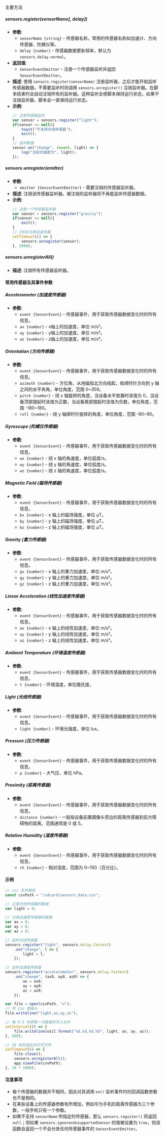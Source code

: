 主要方法

##### sensors.register(sensorName[, delay])

- **参数**:
  - `sensorName {string}` - 传感器名称，常用的传感器名称如加速计、方向传感器、陀螺仪等。
  - `delay {number}` - 传感器数据更新频率，默认为 `sensors.delay.normal`。
- **返回值**:
  - `SensorEventEmitter` - 注册一个传感器监听并返回 `SensorEventEmitter`。
- **描述**:
使用 `sensors.register(sensorName)` 注册监听器，之后才能开始监听传感器数据。不需要监听时则调用 `sensors.unregister()` 注销监听器。在脚本结束时会自动注销所有的监听器。这种监听会使脚本保持运行状态，如果不注销监听器，脚本会一直保持运行状态。
- **示例**:
  ```javascript
  // 注册传感器监听
  var sensor = sensors.register("light");
  if(sensor == null){
      toast("不支持光线传感器");
      exit();
  }
  // 监听数据
  sensor.on("change", (event, light) => {
      log("当前光强度为", light);
  });
  ```

##### sensors.unregister(emitter)

- **参数**:
  - `emitter {SensorEventEmitter}` - 需要注销的传感器监听器。
- **描述**:
注销该传感器监听器。被注销的监听器将不再能监听传感器数据。
- **示例**:
  ```javascript
  // 注册一个传感器监听器
  var sensor = sensors.register("gravity");
  if(sensor == null){
      exit();
  }
  // 2秒后注销该监听器
  setTimeout(() => {
      sensors.unregister(sensor);
  }, 2000);
  ```

##### sensors.unregisterAll()

- **描述**:
注销所有传感器监听器。

#### 常用传感器及其事件参数

##### Accelerometer (加速度传感器)

- **参数**:
  - `event {SensorEvent}` - 传感器事件，用于获取传感器数据变化时的所有信息。
  - `ax {number}` - x轴上的加速度，单位 m/s²。
  - `ay {number}` - y轴上的加速度，单位 m/s²。
  - `az {number}` - z轴上的加速度，单位 m/s²。

##### Orientation (方向传感器)

- **参数**:
  - `event {SensorEvent}` - 传感器事件，用于获取传感器数据变化时的所有信息。
  - `azimuth {number}` - 方位角，从地磁指北方向线起，依顺时针方向到 y 轴之间的水平夹角，单位角度，范围 0~359。
  - `pitch {number}` - 绕 x 轴旋转的角度，当设备水平放置时该值为 0，当设备顶部翘起时该值为正数，当设备尾部翘起时该值为负数，单位角度，范围 -180~180。
  - `roll {number}` - 绕 y 轴顺时针旋转的角度，单位角度，范围 -90~90。

##### Gyroscope (陀螺仪传感器)

- **参数**:
  - `event {SensorEvent}` - 传感器事件，用于获取传感器数据变化时的所有信息。
  - `wx {number}` - 绕 x 轴的角速度，单位弧度/s。
  - `wy {number}` - 绕 y 轴的角速度，单位弧度/s。
  - `wz {number}` - 绕 z 轴的角速度，单位弧度/s。

##### Magnetic Field (磁场传感器)

- **参数**:
  - `event {SensorEvent}` - 传感器事件，用于获取传感器数据变化时的所有信息。
  - `bx {number}` - x 轴上的磁场强度，单位 μT。
  - `by {number}` - y 轴上的磁场强度，单位 μT。
  - `bz {number}` - z 轴上的磁场强度，单位 μT。

##### Gravity (重力传感器)

- **参数**:
  - `event {SensorEvent}` - 传感器事件，用于获取传感器数据变化时的所有信息。
  - `gx {number}` - x 轴上的重力加速度，单位 m/s²。
  - `gy {number}` - y 轴上的重力加速度，单位 m/s²。
  - `gz {number}` - z 轴上的重力加速度，单位 m/s²。

##### Linear Acceleration (线性加速度传感器)

- **参数**:
  - `event {SensorEvent}` - 传感器事件，用于获取传感器数据变化时的所有信息。
  - `ax {number}` - x 轴上的线性加速度，单位 m/s²。
  - `ay {number}` - y 轴上的线性加速度，单位 m/s²。
  - `az {number}` - z 轴上的线性加速度，单位 m/s²。

##### Ambient Temperature (环境温度传感器)

- **参数**:
  - `event {SensorEvent}` - 传感器事件，用于获取传感器数据变化时的所有信息。
  - `t {number}` - 环境温度，单位摄氏度。

##### Light (光线传感器)

- **参数**:
  - `event {SensorEvent}` - 传感器事件，用于获取传感器数据变化时的所有信息。
  - `light {number}` - 环境光强度，单位 lux。

##### Pressure (压力传感器)

- **参数**:
  - `event {SensorEvent}` - 传感器事件，用于获取传感器数据变化时的所有信息。
  - `p {number}` - 大气压，单位 hPa。

##### Proximity (距离传感器)

- **参数**:
  - `event {SensorEvent}` - 传感器事件，用于获取传感器数据变化时的所有信息。
  - `distance {number}` - 一般指设备前置摄像头旁边的距离传感器到前方障碍物的距离，范围通常是 0 或 5。

##### Relative Humidity (湿度传感器)

- **参数**:
  - `event {SensorEvent}` - 传感器事件，用于获取传感器数据变化时的所有信息。
  - `rh {number}` - 相对湿度，范围为 0~100（百分比）。

#### 示例

```javascript
// csv 文件路径
const csvPath = "/sdcard/sensors_data.csv";

// 记录光线传感器的数据
var light = 0;

// 记录加速度传感器的数据
var ax = 0;
var ay = 0;
var az = 0;

// 监听光线传感器
sensors.register("light", sensors.delay.fastest)
    .on("change", l => {
        light = l;
    });

// 监听加速度传感器
sensors.register("accelerometer", sensors.delay.fastest)
    .on("change", (ax0, ay0, az0) => {
        ax = ax0;
        ay = ay0;
        az = az0;
    });

var file = open(csvPath, "w");
// 写 csv 表格头
file.writeline("light,ax,ay,az");

// 每 0.5 秒获取一次数据并写入文件
setInterval(() => {
    file.writeline(util.format("%d,%d,%d,%d", light, ax, ay, az));
}, 500);

// 10 秒后退出并打开文件
setTimeout(() => {
    file.close();
    sensors.unregisterAll();
    app.viewFile(csvPath);
}, 10 * 1000);
```

#### 注意事项

- 每个传感器的数据并不相同，因此对其调用 `on()` 监听事件时的回调函数参数也不是相同。
- 在某些设备上的传感器参数有所增加，例如华为手机的距离传感器为三个参数，一般手机只有一个参数。
- 如果不支持 `sensorName` 所指定的传感器，那么 `sensors.register()` 将返回 `null`；但如果 `sensors.ignoresUnsupportedSensor` 的值被设置为 `true`，则该函数会返回一个不会分发任何传感器事件的 `SensorEventEmitter`。
